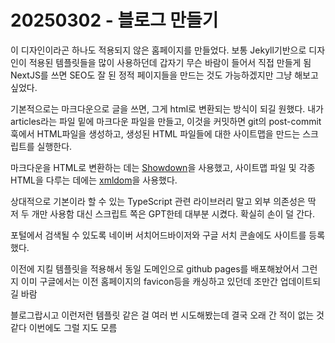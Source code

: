 # 20250302 - 블로그 만들기

이 디자인이라곤 하나도 적용되지 않은 홈페이지를 만들었다.
보통 Jekyll기반으로 디자인이 적용된 템플릿들을 많이 사용하던데 갑자기 무슨 바람이 들어서 직접 만들게 됨
NextJS를 쓰면 SEO도 잘 된 정적 페이지들을 만드는 것도 가능하겠지만 그냥 해보고 싶었다.

기본적으로는 마크다운으로 글을 쓰면, 그게 html로 변환되는 방식이 되길 원했다.
내가 articles라는 파일 밑에 마크다운 파일을 만들고, 이것을 커밋하면 git의 post-commit훅에서 HTML파일을 생성하고, 생성된 HTML 파일들에 대한 사이트맵을 만드는 스크립트를 실행한다.

마크다운을 HTML로 변환하는 데는 [Showdown](https://github.com/showdownjs/showdown)을 사용했고, 사이트맵 파일 및 각종 HTML을 다루는 데에는 [xmldom](https://github.com/xmldom/xmldom)을 사용했다.

상대적으로 기본이라 할 수 있는 TypeScript 관련 라이브러리 말고 외부 의존성은 딱 저 두 개만 사용함
대신 스크립트 쪽은 GPT한테 대부분 시켰다. 확실히 손이 덜 간다.

포털에서 검색될 수 있도록 네이버 서치어드바이저와 구글 서치 콘솔에도 사이트를 등록했다.

이전에 지킬 템플릿을 적용해서 동일 도메인으로 github pages를 배포해놨어서 그런지 이미 구글에서는 이전 홈페이지의 favicon등을 캐싱하고 있던데 조만간 업데이트되길 바람

블로그랍시고 이런저런 템플릿 같은 걸 여러 번 시도해봤는데 결국 오래 간 적이 없는 것 같다
이번에도 그럴 지도 모름
